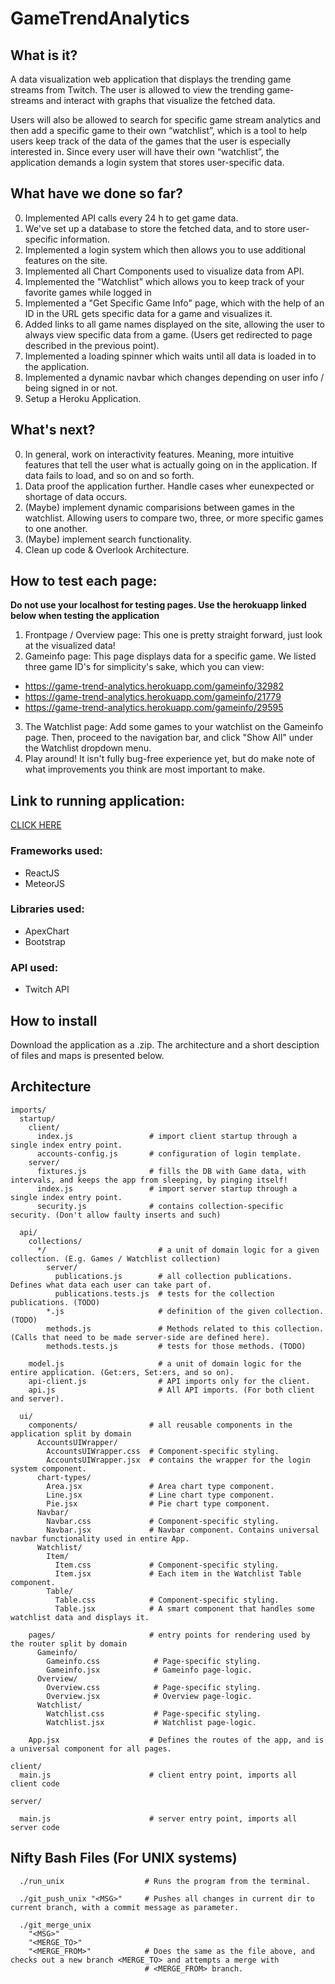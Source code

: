 # GameTrendAnalytics

## What is it?
A data visualization web application that displays the trending game streams from Twitch. The user is allowed to view the trending game-streams and interact with graphs that visualize the fetched data.

Users will also be allowed to search for specific game stream analytics and then add a specific game to their own “watchlist”, which is a tool to help users keep track of the data of the games that the user is especially interested in.
Since every user will have their own “watchlist”, the application demands a login system that stores user-specific data.

## What have we done so far?
0. Implemented API calls every 24 h to get game data.
1. We've set up a database to store the fetched data, and to store user-specific information.
2. Implemented a login system which then allows you to use additional features on the site.
3. Implemented all Chart Components used to visualize data from API.
4. Implemented the "Watchlist" which allows you to keep track of your favorite games while logged in
5. Implemented a "Get Specific Game Info" page, which with the help of an ID in the URL gets specific data for a game and visualizes it.
6. Added links to all game names displayed on the site, allowing the user to always view specific data from a game. (Users get redirected to page described in the previous point).
7. Implemented a loading spinner which waits until all data is loaded in to the application.
8. Implemented a dynamic navbar which changes depending on user info / being signed in or not.
9. Setup a Heroku Application.

## What's next?
0. In general, work on interactivity features. Meaning, more intuitive features that tell the user what is actually going on in the application. If data fails to load, and so on and so forth.
1. Data proof the application further. Handle cases wher eunexpected or shortage of data occurs.
2. (Maybe) implement dynamic comparisions between games in the watchlist. Allowing users to compare two, three, or more specific games to one another.
3. (Maybe) implement search functionality.
4. Clean up code & Overlook Architecture.

## How to test each page:
**Do not use your localhost for testing pages. Use the herokuapp linked below when testing the application**
1. Frontpage / Overview page: This one is pretty straight forward, just look at the visualized data!
2. Gameinfo page: This page displays data for a specific game. We listed three game ID's for simplicity's sake, which you can view:
  * https://game-trend-analytics.herokuapp.com/gameinfo/32982
  * https://game-trend-analytics.herokuapp.com/gameinfo/21779
  * https://game-trend-analytics.herokuapp.com/gameinfo/29595
3. The Watchlist page: Add some games to your watchlist on the Gameinfo page. Then, proceed to the navigation bar, and click "Show All" under the Watchlist dropdown menu.
4. Play around! It isn't fully bug-free experience yet, but do make note of what improvements you think are most important to make.

## Link to running application:
[CLICK HERE](https://game-trend-analytics.herokuapp.com/)

### Frameworks used:
* ReactJS
* MeteorJS

### Libraries used:
* ApexChart
* Bootstrap

### API used:
* Twitch API

## How to install
Download the application as a .zip. The architecture and a short desciption of files and maps is presented below.

## Architecture
```
imports/
  startup/
    client/
      index.js                 # import client startup through a single index entry point.
      accounts-config.js       # configuration of login template.
    server/
      fixtures.js              # fills the DB with Game data, with intervals, and keeps the app from sleeping, by pinging itself!
      index.js                 # import server startup through a single index entry point.
      security.js              # contains collection-specific security. (Don't allow faulty inserts and such)

  api/
    collections/               
      */                         # a unit of domain logic for a given collection. (E.g. Games / Watchlist collection)
        server/
          publications.js        # all collection publications. Defines what data each user can take part of.
          publications.tests.js  # tests for the collection publications. (TODO)
        *.js                     # definition of the given collection. (TODO)
        methods.js               # Methods related to this collection. (Calls that need to be made server-side are defined here).
        methods.tests.js         # tests for those methods. (TODO)

    model.js                     # a unit of domain logic for the entire application. (Get:ers, Set:ers, and so on).
    api-client.js                # API imports only for the client.
    api.js                       # All API imports. (For both client and server).

  ui/
    components/                # all reusable components in the application split by domain 
      AccountsUIWrapper/
        AccountsUIWrapper.css  # Component-specific styling.
        AccountsUIWrapper.jsx  # contains the wrapper for the login system component.
      chart-types/
        Area.jsx               # Area chart type component.
        Line.jsx               # Line chart type component.
        Pie.jsx                # Pie chart type component.
      Navbar/
        Navbar.css             # Component-specific styling.
        Navbar.jsx             # Navbar component. Contains universal navbar functionality used in entire App.
      Watchlist/
        Item/
          Item.css             # Component-specific styling.
          Item.jsx             # Each item in the Watchlist Table component.
        Table/
          Table.css            # Component-specific styling.
          Table.jsx            # A smart component that handles some watchlist data and displays it.
      
    pages/                     # entry points for rendering used by the router split by domain 
      Gameinfo/
        Gameinfo.css            # Page-specific styling.
        Gameinfo.jsx            # Gameinfo page-logic.
      Overview/
        Overview.css            # Page-specific styling.
        Overview.jsx            # Overview page-logic.
      Watchlist/
        Watchlist.css           # Page-specific styling.
        Watchlist.jsx           # Watchlist page-logic.

    App.jsx                    # Defines the routes of the app, and is a universal component for all pages.

client/
  main.js                      # client entry point, imports all client code

server/

  main.js                      # server entry point, imports all server code
```

## Nifty Bash Files (For UNIX systems)
```
  ./run_unix                  # Runs the program from the terminal.

  ./git_push_unix "<MSG>"     # Pushes all changes in current dir to current branch, with a commit message as parameter.

  ./git_merge_unix
    "<MSG>"
    "<MERGE_TO>"
    "<MERGE_FROM>"            # Does the same as the file above, and checks out a new branch <MERGE_TO> and attempts a merge with
                              # <MERGE_FROM> branch.
```
